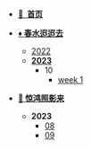 * [**:large_orange_diamond:<span>  </span>首页**](/)
* [**:diamonds:<span>  </span>春水迢迢去**](D/README)
  * [2022](D/2022/summary)
  * [**2023**](D/2023/README)
    * 10
      * [week 1](D/2023/10/week1)
  
* [**:large_blue_diamond:<span>  </span>惊鸿照影来**](Start/README)
  + **2023**
    + [08](W/2023/08/README)
    + [09](W/2023/09/my)

